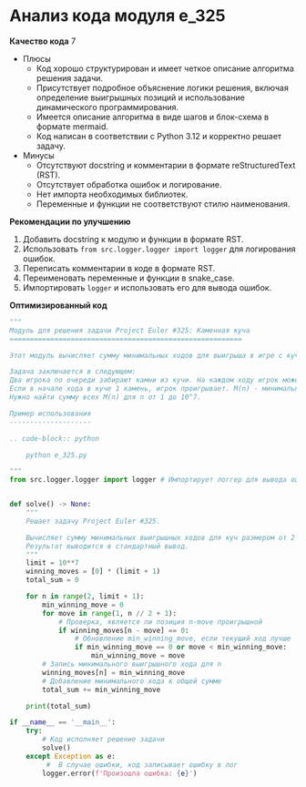 # Анализ кода модуля e_325

**Качество кода**
7
- Плюсы
    - Код хорошо структурирован и имеет четкое описание алгоритма решения задачи.
    - Присутствует подробное объяснение логики решения, включая определение выигрышных позиций и использование динамического программирования.
    - Имеется описание алгоритма в виде шагов и блок-схема в формате mermaid.
    - Код написан в соответствии с Python 3.12 и корректно решает задачу.
- Минусы
    - Отсутствуют docstring и комментарии в формате reStructuredText (RST).
    - Отсутствует обработка ошибок и логирование.
    - Нет импорта необходимых библиотек.
    - Переменные и функции не соответствуют стилю наименования.

**Рекомендации по улучшению**

1.  Добавить docstring к модулю и функции в формате RST.
2.  Использовать `from src.logger.logger import logger` для логирования ошибок.
3.  Переписать комментарии в коде в формате RST.
4.  Переименовать переменные и функции в snake_case.
5.  Импортировать `logger` и использовать его для вывода ошибок.

**Оптимизированный код**

```python
"""
Модуль для решения задачи Project Euler #325: Каменная куча
=========================================================

Этот модуль вычисляет сумму минимальных ходов для выигрыша в игре с кучей камней.

Задача заключается в следующем:
Два игрока по очереди забирают камни из кучи. На каждом ходу игрок может взять от 1 до половины текущего размера кучи.
Если в начале хода в куче 1 камень, игрок проигрывает. M(n) - минимальное количество камней, которые должен взять первый игрок, чтобы гарантированно выиграть.
Нужно найти сумму всех M(n) для n от 1 до 10^7.

Пример использования
--------------------

.. code-block:: python

    python e_325.py

"""
from src.logger.logger import logger # Импортирует логгер для вывода ошибок


def solve() -> None:
    """
    Решает задачу Project Euler #325.

    Вычисляет сумму минимальных выигрышных ходов для куч размером от 2 до 10^7.
    Результат выводится в стандартный вывод.
    """
    limit = 10**7
    winning_moves = [0] * (limit + 1)
    total_sum = 0

    for n in range(2, limit + 1):
        min_winning_move = 0
        for move in range(1, n // 2 + 1):
            # Проверка, является ли позиция n-move проигрышной
            if winning_moves[n - move] == 0:
                # Обновление min_winning_move, если текущий ход лучше
                if min_winning_move == 0 or move < min_winning_move:
                    min_winning_move = move
        # Запись минимального выигрышного хода для n
        winning_moves[n] = min_winning_move
        # Добавление минимального хода к общей сумме
        total_sum += min_winning_move

    print(total_sum)

if __name__ == '__main__':
    try:
        # Код исполняет решение задачи
        solve()
    except Exception as e:
         #  В случае ошибки, код записывает ошибку в лог
        logger.error(f'Произошла ошибка: {e}')
```